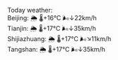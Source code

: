 Today weather:  
Beijing: 🌦 🌡️+16°C 🌬️↓22km/h  
Tianjin: 🌦 🌡️+17°C 🌬️↓35km/h  
Shijiazhuang: 🌦 🌡️+17°C 🌬️↘11km/h  
Tangshan: 🌦 🌡️+17°C 🌬️↓35km/h  
